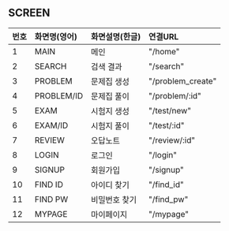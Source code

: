 ## SCREEN

| 번호 | 화면명(영어) | 화면설명(한글) | 연결URL           |
| :--- | :----------- | :------------- | :---------------- |
| 1    | MAIN         | 메인           | "/home"           |
| 2    | SEARCH       | 검색 결과      | "/search"         |
| 3    | PROBLEM      | 문제집 생성    | "/problem_create" |
| 4    | PROBLEM/ID   | 문제집 풀이    | "/problem/:id"    |
| 5    | EXAM         | 시험지 생성    | "/test/new"       |
| 6    | EXAM/ID      | 시험지 풀이    | "/test/:id"       |
| 7    | REVIEW       | 오답노트       | "/review/:id"     |
| 8    | LOGIN        | 로그인         | "/login"          |
| 9    | SIGNUP       | 회원가입       | "/signup"         |
| 10   | FIND ID      | 아이디 찾기    | "/find_id"        |
| 11   | FIND PW      | 비밀번호 찾기  | "/find_pw"        |
| 12   | MYPAGE       | 마이페이지     | "/mypage"         |
